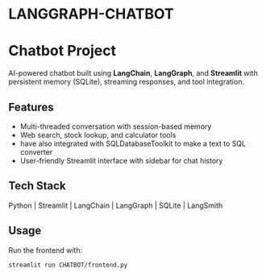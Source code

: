 # LANGGRAPH-CHATBOT
# Chatbot Project

AI-powered chatbot built using **LangChain**, **LangGraph**, and **Streamlit** with persistent memory (SQLite), streaming responses, and tool integration.  

## Features
- Multi-threaded conversation with session-based memory
- Web search, stock lookup, and  calculator tools
- have also integrated with SQLDatabaseToolkit to make a text to SQL converter
- User-friendly Streamlit interface with sidebar for chat history

## Tech Stack
Python | Streamlit | LangChain | LangGraph | SQLite | LangSmith

## Usage
Run the frontend with:
```bash
streamlit run CHATBOT/frontend.py
